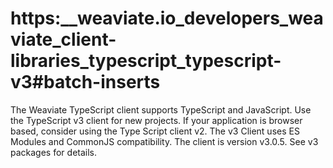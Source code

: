 # https:\_\_weaviate.io_developers_weaviate_client-libraries_typescript_typescript-v3#batch-inserts

The Weaviate TypeScript client supports TypeScript and JavaScript. Use the TypeScript v3 client for new projects. If your application is browser based, consider using the Type Script client v2. The v3 Client uses ES Modules and CommonJS compatibility. The client is version v3.0.5. See v3 packages for details.

